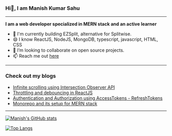 ### Hi👋, I am Manish Kumar Sahu
---
**I am a web developer specialized in MERN stack and an active learner**

<!-- social links -->

- 🌱 I'm currently building EZSplit, alternative for Splitwise.
- 😄 I know ReactJS, NodeJS, MongoDB, typescript, javascript, HTML, CSS
- 👯 I’m looking to collaborate on open source projects.
- 📫 Reach me out [here](manishworkspace20@gmail.com)
 ---
 ### Check out my blogs
- [Infinite scrolling using Intersection Observer API](https://dev.to/trex777/infinite-scrolling-using-intersection-observer-api-118l)
- [Throttling and debouncing in ReactJS](https://dev.to/trex777/throttling-and-debouncing-in-reactjs-1gil)
- [Authentication and Authorization using AccessTokens - RefreshTokens](https://dev.to/trex777/authentication-and-authorization-using-accesstokens-refreshtokens-part-1-1ic8)
- [Monorepo and its setup for MERN stack](https://dev.to/trex777/monorepo-and-its-setup-for-mern-stack-3l66)
---

[![Manish's GitHub stats](https://github-readme-stats.vercel.app/api?username=t-rex777&show_icons=true&theme=radical)](https://github.com/anuraghazra/github-readme-stats)

[![Top Langs](https://github-readme-stats.vercel.app/api/top-langs/?username=t-rex777&show_icons=true&theme=radical)](https://github.com/anuraghazra/github-readme-stats)

